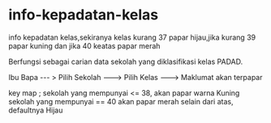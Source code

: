 # info-kepadatan-kelas
info kepadatan kelas,sekiranya kelas kurang 37 papar hijau,jika kurang 39 papar kuning dan jika 40 keatas papar merah

Berfungsi sebagai carian data sekolah yang diklasifikasi kelas PADAD. 

Ibu Bapa --- > Pilih Sekolah ---> Pilih Kelas ---> Maklumat akan terpapar 

key map ;
sekolah yang mempunyai <= 38, akan papar warna Kuning
sekolah yang mempunyai == 40 akan papar merah
selain dari atas, defaultnya Hijau
